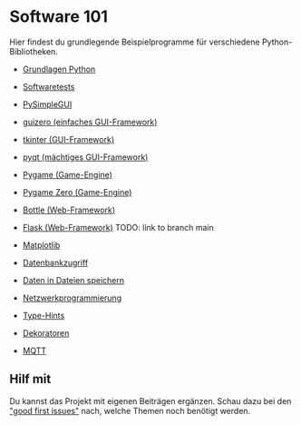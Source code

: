 # Software 101

Hier findest du grundlegende Beispielprogramme für verschiedene 
Python-Bibliotheken.

- [Grundlagen Python](python/README.md)
- [Softwaretests](testing/README.md)

- [PySimpleGUI](pysimplegui/README.md)
- [guizero (einfaches GUI-Framework)](guizero/README.md)
- [tkinter (GUI-Framework)](tkinter/README.md)
- [pyqt (mächtiges GUI-Framework)](pyqt/README.md)

- [Pygame (Game-Engine)](pygame/README.md)
- [Pygame Zero (Game-Engine)](pygame-zero/README.md)
- [Bottle (Web-Framework)](bottle/README.md)
- [Flask (Web-Framework)](https://nbviewer.jupyter.org/github/tbs1-bo/software-101/blob/flask/flask/flask.ipynb) TODO: link to branch main
- [Matplotlib](matplotlib/README.md)
- [Datenbankzugriff](datenbank/README.md)
- [Daten in Dateien speichern](persistenz/README.md)
- [Netzwerkprogrammierung](netzwerk/README.md)
- [Type-Hints](typen/README.md)
- [Dekoratoren](decorator/README.md)

- [MQTT](mqtt/README.md)


## Hilf mit

Du kannst das Projekt mit eigenen Beiträgen ergänzen. Schau dazu bei den  
["good first issues"](https://github.com/tbs1-bo/software-101/issues?q=is%3Aissue+is%3Aopen+label%3A%22good+first+issue%22)
nach, welche Themen noch benötigt werden.
